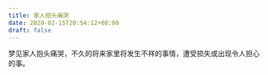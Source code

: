```yaml
---
title: 家人抱头痛哭
date: 2020-02-15T20:54:12+08:00
draft: false
---
```


梦见家人抱头痛哭，不久的将来家里将发生不祥的事情，遭受损失或出现令人担心的事。<br>

